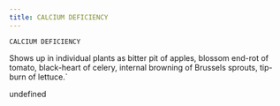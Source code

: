 ```yaml
---
title: CALCIUM DEFICIENCY
---
```

`CALCIUM DEFICIENCY`

Shows up in individual plants as bitter pit of apples, blossom end-rot of tomato, black-heart of celery, internal browning of Brussels sprouts, tip-burn of lettuce.`

undefined